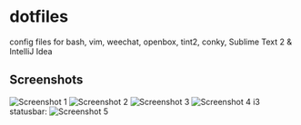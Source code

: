 dotfiles
========

config files for bash, vim, weechat, openbox, tint2, conky, Sublime Text 2 & IntelliJ Idea

## Screenshots
![Screenshot 1](https://raw.github.com/KLIM8D/dotfiles/master/screenshot.png)
![Screenshot 2](https://raw.github.com/KLIM8D/dotfiles/master/screenshot2.png)
![Screenshot 3](https://raw.github.com/KLIM8D/dotfiles/master/screenshot3.png)
![Screenshot 4](https://raw.github.com/KLIM8D/dotfiles/master/screenshot4.png)
i3 statusbar:
![Screenshot 5](https://raw.github.com/KLIM8D/dotfiles/master/i3/i3-statusbar.png)
